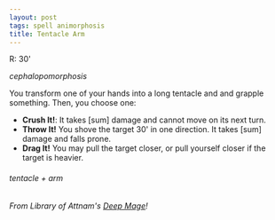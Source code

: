 ```yaml
---
layout: post
tags: spell animorphosis
title: Tentacle Arm
---
```

R:  30' 

*cephalopomorphosis*

You transform one of your hands into a long tentacle and and grapple something.  Then, you choose one:

- **Crush It!**: It takes [sum] damage and cannot move on its next turn.
- **Throw It!** You shove the target 30' in one direction. It takes [sum] damage and falls prone.
- **Drag It!** You may pull the target closer, or pull yourself closer if the target is heavier.
 
###### tentacle + arm
###### From Library of Attnam's [Deep Mage](https://attnam.blogspot.com/2018/07/class-deep-mage.html)!
